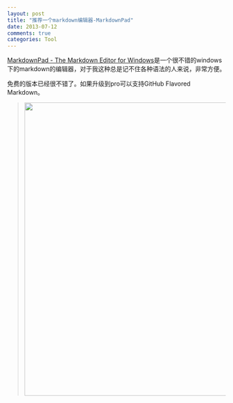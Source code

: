 ```yaml
---
layout: post
title: "推荐一个markdown编辑器-MarkdownPad"
date: 2013-07-12
comments: true
categories: Tool
---
```

<p><a href="http://markdownpad.com/">MarkdownPad - The Markdown Editor for Windows</a>是一个很不错的windows下的markdown的编辑器，对于我这种总是记不住各种语法的人来说，非常方便。</p><p>免费的版本已经很不错了。如果升级到pro可以支持GitHub Flavored Markdown。</p><blockquote><img src="http://markdownpad.com/img/markdownpad2.png" alt="" width="941" height="674" /><br /></blockquote>